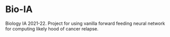 # Bio-IA
Biology IA 2021-22. Project for using vanilla forward feeding neural network for computing likely hood of cancer relapse.
